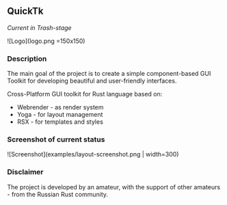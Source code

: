## QuickTk
*Current in Trash-stage*

![Logo](logo.png =150x150)

### Description
The main goal of the project is to create a simple component-based GUI Toolkit for developing beautiful and user-friendly interfaces.

Cross-Platform GUI toolkit for Rust language based on:
- Webrender - as render system
- Yoga - for layout management
- RSX - for templates and styles

### Screenshot of current status
![Screenshot](examples/layout-screenshot.png | width=300)

### Disclaimer
The project is developed by an amateur, with the support of other amateurs - from the Russian Rust community.